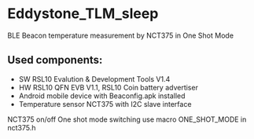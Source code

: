 # Eddystone_TLM_sleep
BLE Beacon temperature measurement by NCT375 in One Shot Mode

Used components:
----------------
- SW RSL10 Evalution & Development Tools V1.4
- HW RSL10 QFN EVB V1.1, RSL10 Coin battery advertiser
- Android mobile device with Beaconfig.apk installed
- Temperature sensor NCT375 with I2C slave interface

NCT375 on/off One shot mode switching use macro ONE_SHOT_MODE in nct375.h